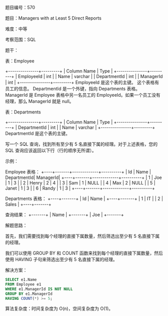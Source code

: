 题目编号：570

题目：Managers with at Least 5 Direct Reports

难度：中等

考察范围：SQL

题干：

表：Employee

+---------------+---------+
| Column Name   | Type    |
+---------------+---------+
| EmployeeId    | int     |
| Name          | varchar |
| DepartmentId  | int     |
| ManagerId     | int     |
+---------------+---------+
EmployeeId 是这个表的主键。
这个表格有员工的信息。
DepartmentId 是一个外键，指向 Departments 表格。
ManagerId 是 Employee 表格中另一名员工的 EmployeeId。如果一个员工没有经理，那么 ManagerId 就是 null。

表：Departments

+---------------+---------+
| Column Name   | Type    |
+---------------+---------+
| DepartmentId  | int     |
| Name          | varchar |
+---------------+---------+
DepartmentId 是这个表的主键。

写一个 SQL 查询，找到所有至少有 5 名直接下属的经理。对于上述表格，您的 SQL 查询应该返回以下行（行的顺序无所谓）。

示例：

Employee 表格：
+----+-------+-------------+----------+
| Id | Name  | DepartmentId| ManagerId|
+----+-------+-------------+----------+
| 1  | Joe   | 1           | 3        |
| 2  | Henry | 2           | 4        |
| 3  | Sam   | 1           | NULL     |
| 4  | Max   | 2           | NULL     |
| 5  | Janet | 1           | 3        |
| 6  | Randy | 1           | 3        |
+----+-------+-------------+----------+

Departments 表格：
+----+-------+
| Id | Name  |
+----+-------+
| 1  | IT    |
| 2  | Sales |
+----+-------+

查询结果：
+-------+
| Name  |
+-------+
| Joe   |
+-------+

解题思路：

首先，我们需要找到每个经理的直接下属数量，然后筛选出至少有 5 名直接下属的经理。

我们可以使用 GROUP BY 和 COUNT 函数来找到每个经理的直接下属数量，然后使用 HAVING 子句来筛选出至少有 5 名直接下属的经理。

解决方案：

```sql
SELECT e1.Name
FROM Employee e1
WHERE e1.ManagerId IS NOT NULL
GROUP BY e1.ManagerId
HAVING COUNT(*) >= 5;
```

算法复杂度：时间复杂度为 O(n)，空间复杂度为 O(1)。